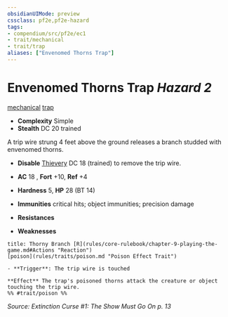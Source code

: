 ```yaml
---
obsidianUIMode: preview
cssclass: pf2e,pf2e-hazard
tags:
- compendium/src/pf2e/ec1
- trait/mechanical
- trait/trap
aliases: ["Envenomed Thorns Trap"]
---
```

# Envenomed Thorns Trap *Hazard 2*  
[mechanical](rules/traits/mechanical.md "Mechanical Hazard Trait")  [trap](rules/traits/trap.md "Trap Hazard Trait")  

- **Complexity** Simple
- **Stealth** DC 20 trained  

A trip wire strung 4 feet above the ground releases a branch studded with envenomed thorns.

- **Disable** [Thievery](compendium/skills.md#Thievery) DC 18 (trained) to remove the trip wire.  

- **AC** 18 , **Fort** +10, **Ref** +4
- **Hardness** 5, **HP** 28 (BT 14)
- **Immunities** critical hits; object immunities; precision damage
- **Resistances** 
- **Weaknesses** 
     
```ad-embed-ability
title: Thorny Branch [R](rules/core-rulebook/chapter-9-playing-the-game.md#Actions "Reaction")
[poison](rules/traits/poison.md "Poison Effect Trait")  

- **Trigger**: The trip wire is touched

**Effect** The trap's poisoned thorns attack the creature or object touching the trip wire.  
%% #trait/poison %%
```

*Source: Extinction Curse #1: The Show Must Go On p. 13*
